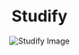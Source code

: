 <div align="center">
  <h1>Studify</h1>
</div>

<p align="center">
  <img src="https://imgur.com/a/rJm2fxG" alt="Studify Image">
</p>
